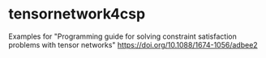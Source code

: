 # tensornetwork4csp
Examples for "Programming guide for solving constraint satisfaction problems with tensor networks" https://doi.org/10.1088/1674-1056/adbee2
